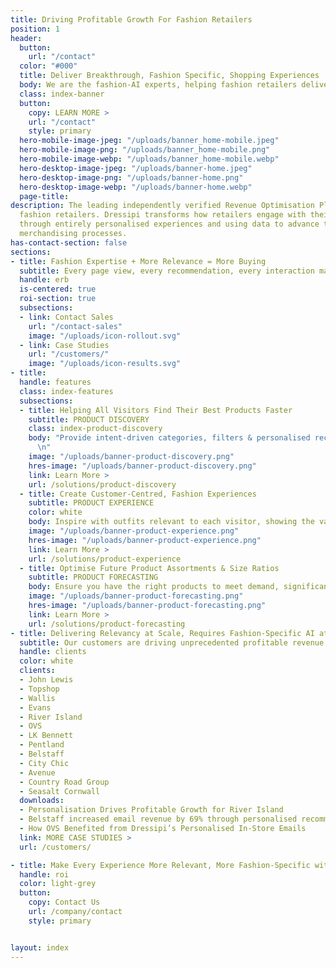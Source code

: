 ```yaml
---
title: Driving Profitable Growth For Fashion Retailers
position: 1
header:
  button:
    url: "/contact"
  color: "#000"
  title: Deliver Breakthrough, Fashion Specific, Shopping Experiences
  body: We are the fashion-AI experts, helping fashion retailers deliver the relevant products & inspiration their visitors deserve, across every part of the shopper journey
  class: index-banner
  button:
    copy: LEARN MORE >
    url: "/contact"
    style: primary
  hero-mobile-image-jpeg: "/uploads/banner_home-mobile.jpeg"
  hero-mobile-image-png: "/uploads/banner_home-mobile.png"
  hero-mobile-image-webp: "/uploads/banner_home-mobile.webp"
  hero-desktop-image-jpeg: "/uploads/banner-home.jpeg"
  hero-desktop-image-png: "/uploads/banner-home.png"
  hero-desktop-image-webp: "/uploads/banner-home.webp"
  page-title:
description: The leading independently verified Revenue Optimisation Platform for
  fashion retailers. Dressipi transforms how retailers engage with their customers
  through entirely personalised experiences and using data to advance the buying and
  merchandising processes.
has-contact-section: false
sections:
- title: Fashion Expertise + More Relevance = More Buying
  subtitle: Every page view, every recommendation, every interaction made better
  handle: erb
  is-centered: true
  roi-section: true
  subsections:
  - link: Contact Sales
    url: "/contact-sales"
    image: "/uploads/icon-rollout.svg"
  - link: Case Studies
    url: "/customers/"
    image: "/uploads/icon-results.svg"
- title: 
  handle: features
  class: index-features
  subsections:
  - title: Helping All Visitors Find Their Best Products Faster
    subtitle: PRODUCT DISCOVERY 
    class: index-product-discovery
    body: "Provide intent-driven categories, filters & personalised recommendations for first time visitors as well as repeat customers
      \n"
    image: "/uploads/banner-product-discovery.png"
    hres-image: "/uploads/banner-product-discovery.png"
    link: Learn More >
    url: /solutions/product-discovery
  - title: Create Customer-Centred, Fashion Experiences
    subtitle: PRODUCT EXPERIENCE
    color: white
    body: Inspire with outfits relevant to each visitor, showing the value of every product & how to wear your brand their way.
    image: "/uploads/banner-product-experience.png"
    hres-image: "/uploads/banner-product-experience.png"
    link: Learn More >
    url: /solutions/product-experience
  - title: Optimise Future Product Assortments & Size Ratios
    subtitle: PRODUCT FORECASTING
    body: Ensure you have the right products to meet demand, significantly reducing overstock & discounting.
    image: "/uploads/banner-product-forecasting.png"
    hres-image: "/uploads/banner-product-forecasting.png"
    link: Learn More >
    url: /solutions/product-forecasting
- title: Delivering Relevancy at Scale, Requires Fashion-Specific AI at Scale
  subtitle: Our customers are driving unprecedented profitable revenue growth, cost savings, improved customer experiences and loyalty across their business.
  handle: clients
  color: white
  clients:
  - John Lewis
  - Topshop
  - Wallis
  - Evans
  - River Island
  - OVS
  - LK Bennett
  - Pentland
  - Belstaff
  - City Chic
  - Avenue
  - Country Road Group
  - Seasalt Cornwall
  downloads:
  - Personalisation Drives Profitable Growth for River Island
  - Belstaff increased email revenue by 69% through personalised recommendations
  - How OVS Benefited from Dressipi’s Personalised In-Store Emails
  link: MORE CASE STUDIES >
  url: /customers/

- title: Make Every Experience More Relevant, More Fashion-Specific with Dressipi
  handle: roi
  color: light-grey 
  button:
    copy: Contact Us
    url: /company/contact
    style: primary


layout: index
---
```


